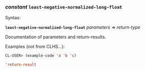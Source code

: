 ### <em>constant</em> <strong>`least-negative-normalized-long-float`</strong>

Syntax:

<strong>`least-negative-normalized-long-float`</strong> <em>parameters</em> => <em>return-type</em>

Documentation of parameters and return-results.

Examples (not from CLHS...):

```lisp
CL-USER> (example-code 'a 'b 'c)

'return-result
```
